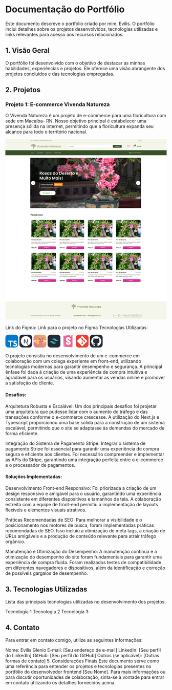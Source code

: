 # Documentação do Portfólio

Este documento descreve o portfólio criado por mim, Evilis. O portfólio inclui detalhes sobre os projetos desenvolvidos, tecnologias utilizadas e links relevantes para acesso aos recursos relacionados.

## 1. Visão Geral

O portfólio foi desenvolvido com o objetivo de destacar as minhas habilidades, experiências e projetos. Ele oferece uma visão abrangente dos projetos concluídos e das tecnologias empregadas.

## 2. Projetos

### Projeto 1: E-commerce Vivenda Natureza

O Vivenda Natureza é um projeto de e-commerce para uma floricultura com sede em Macaíba-
RN. Nosso objetivo principal é estabelecer uma presença sólida na internet, permitindo que a floricultura
expanda seu alcance para todo o território nacional.

![Vivenda Natureza](public/01_Homepage.jpg)

Link do Figma: Link para o projeto no Figma
Tecnologias Utilizadas:

<code><img height="40" src="https://github.com/tandpfun/skill-icons/blob/main/icons/TypeScript.svg"></code>
<code><img height="40" src="https://github.com/tandpfun/skill-icons/blob/main/icons/NextJS-Dark.svg"></code>
<code><img height="40" src="https://github.com/tandpfun/skill-icons/blob/main/icons/StyledComponents.svg"></code>
<code><img height="40" src="https://github.com/tandpfun/skill-icons/blob/main/icons/TailwindCSS-Dark.svg"></code>
<code><img height="40" src="https://raw.githubusercontent.com/github/explore/80688e429a7d4ef2fca1e82350fe8e3517d3494d/topics/storybook/storybook.png"></code>
<code><img height="40" src="https://github.com/tandpfun/skill-icons/blob/main/icons/Git.svg"></code>
<code><img height="40" src="https://github.com/tandpfun/skill-icons/blob/main/icons/Github-Dark.svg"></code>

O projeto consistiu no desenvolvimento de um e-commerce em colaboração com um colega experiente em front-end, utilizando tecnologias modernas para garantir desempenho e segurança. A principal ênfase foi dada à criação de uma experiência de compra intuitiva e agradável para os usuários, visando aumentar as vendas online e promover a satisfação do cliente.

#### Desafios:

Arquitetura Robusta e Escalável: Um dos principais desafios foi projetar uma arquitetura que pudesse lidar com o aumento do tráfego e das transações conforme o e-commerce crescesse. A utilização do Next.js e Typescript proporcionou uma base sólida para a construção de um sistema escalável, permitindo que o site se adaptasse às demandas do mercado de forma eficiente.

Integração do Sistema de Pagamento Stripe: Integrar o sistema de pagamento Stripe foi essencial para garantir uma experiência de compra segura e eficiente aos clientes. Foi necessário compreender e implementar as APIs do Stripe, garantindo uma integração perfeita entre o e-commerce e o processador de pagamentos.

#### Soluções Implementadas:

Desenvolvimento Front-end Responsivo: Foi priorizada a criação de um design responsivo e amigável para o usuário, garantindo uma experiência consistente em diferentes dispositivos e tamanhos de tela. A colaboração estreita com a equipe de front-end permitiu a implementação de layouts flexíveis e elementos visuais atrativos.

Práticas Recomendadas de SEO: Para melhorar a visibilidade e o posicionamento nos motores de busca, foram implementadas práticas recomendadas de SEO. Isso incluiu a otimização de meta tags, a criação de URLs amigáveis e a produção de conteúdo relevante para atrair tráfego orgânico.

Manutenção e Otimização do Desempenho: A manutenção contínua e a otimização do desempenho do site foram fundamentais para garantir uma experiência de compra fluida. Foram realizados testes de compatibilidade em diferentes navegadores e dispositivos, além da identificação e correção de possíveis gargalos de desempenho.

## 3. Tecnologias Utilizadas

Lista das principais tecnologias utilizadas no desenvolvimento dos projetos:

Tecnologia 1
Tecnologia 2
Tecnologia 3

## 4. Contato

Para entrar em contato comigo, utilize as seguintes informações:

Nome: Evilis Glenio
E-mail: [Seu endereço de e-mail]
LinkedIn: [Seu perfil do LinkedIn]
GitHub: [Seu perfil do GitHub]
Outros (se aplicável): [Outras formas de contato] 5. Considerações Finais
Este documento serve como uma referência para entender os projetos e tecnologias presentes no portfólio do desenvolvedor frontend [Seu Nome]. Para mais informações ou para discutir oportunidades de colaboração, sinta-se à vontade para entrar em contato utilizando os detalhes fornecidos acima.
